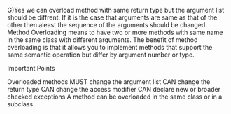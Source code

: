  
  G)Yes we can overload method with same return type but the argument list should be diffrent. If it is the case that arguments are same as that of the other then aleast the sequence of the arguments should be changed.
  Method Overloading means to have two or more methods with same name in the same class with different arguments. The benefit of method overloading is that it allows you to implement methods that support the same semantic operation but differ by argument number or type.

Important Points

Overloaded methods 
MUST change the argument list
CAN change the return type
CAN change the access modifier
CAN declare new or broader checked exceptions
A method can be overloaded in the same class or in a subclass
